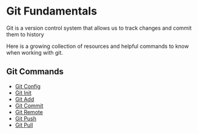 # Git Fundamentals

Git is a version control system that allows us to track changes and commit them to history

Here is a growing collection of resources and helpful commands to know when working with git.

## Git Commands
- [Git Config](./Commands/Config.md)
- [Git Init](./Commands/Init.md)
- [Git Add](./Commands/Add.md)
- [Git Commit](./Commands/Commit.md)
- [Git Remote](./Commands/Remote.md)
- [Git Push](./Commands/Push.md)
- [Git Pull](./Commands/Pull.md)